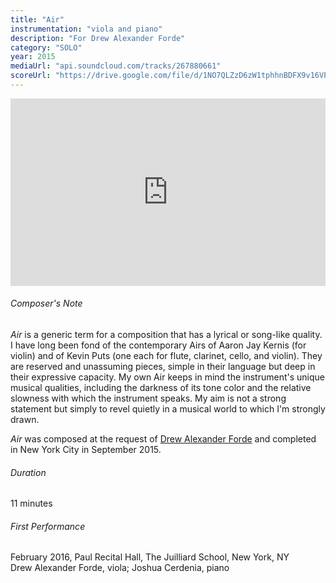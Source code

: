 ```yaml
---
title: "Air"
instrumentation: "viola and piano"
description: "For Drew Alexander Forde"
category: "SOLO"
year: 2015
mediaUrl: "api.soundcloud.com/tracks/267880661"
scoreUrl: "https://drive.google.com/file/d/1NO7QLZzD6zW1tphhnBDFX9v16VPq-IaO/view?usp=sharing"
---
```


<iframe class="mb-3" width="100%" height="300" scrolling="no" frameborder="no" allow="autoplay" src="https://w.soundcloud.com/player/?url=https%3A//api.soundcloud.com/tracks/267880661&color=%234a4a4a&auto_play=false&hide_related=false&show_comments=true&show_user=true&show_reposts=false&show_teaser=true&visual=true"></iframe>

###### Composer's Note

_Air_ is a generic term for a composition that has a lyrical or song-like quality. I have long been fond of the contemporary Airs of Aaron Jay Kernis (for violin) and of Kevin Puts (one each for flute, clarinet, cello, and violin). They are reserved and unassuming pieces, simple in their language but deep in their expressive capacity. My own Air keeps in mind the instrument's unique musical qualities, including the darkness of its tone color and the relative slowness with which the instrument speaks. My aim is not a strong statement but simply to revel quietly in a musical world to which I'm strongly drawn.

_Air_ was composed at the request of [Drew Alexander Forde](http://www.thatviolakid.com) and completed in New York City in September 2015.

###### Duration

11 minutes

###### First Performance

February 2016, Paul Recital Hall, The Juilliard School, New York, NY\
Drew Alexander Forde, viola; Joshua Cerdenia, piano